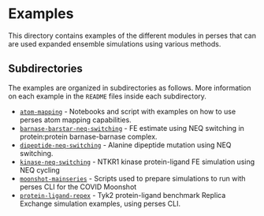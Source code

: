 Examples
========
This directory contains examples of the different modules in perses that can are used expanded
ensemble simulations using various methods.

Subdirectories
--------------
The examples are organized in subdirectories as follows. More information on each example in the `README` files inside
each subdirectory.

* [`atom-mapping`](atom-mapping) - Notebooks and script with examples on how to use perses atom mapping capabilities.
* [`barnase-barstar-neq-switching`](barnase-barstar-neq-switching) - FE estimate using NEQ switching in protein:protein barnase-barnase complex.
* [`dipeptide-neq-switching`](dipeptide-neq-switching) - Alanine dipeptide mutation using NEQ switching.
* [`kinase-neq-switching`](kinase-neq-switching) - NTKR1 kinase protein-ligand FE simulation using NEQ cycling
* [`moonshot-mainseries`](moonshot-mainseries) - Scripts used to prepare simulations to run with perses CLI for the COVID Moonshot
* [`protein-ligand-repex`](protein-ligand-repex) - Tyk2 protein-ligand benchmark Replica Exchange simulation examples, using perses CLI.